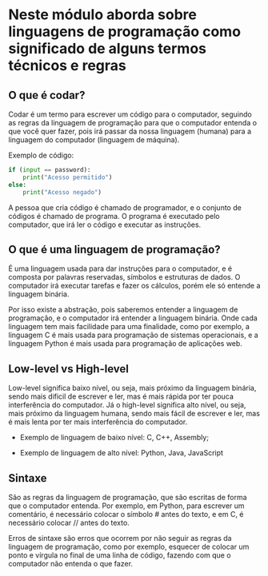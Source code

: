 # Neste módulo aborda sobre linguagens de programação como significado de alguns termos técnicos e regras

## O que é codar?

Codar é um termo para escrever um código para o computador, seguindo as regras da linguagem de programação para que o computador entenda o que você quer fazer, pois irá passar da nossa linguagem (humana) para a linguagem do computador (linguagem de máquina).

Exemplo de código:

```python
if (input == password):
    print("Acesso permitido")
else:
    print("Acesso negado")
```

A pessoa que cria código é chamado de programador, e o conjunto de códigos é chamado de programa. O programa é executado pelo computador, que irá ler o código e executar as instruções.

## O que é uma linguagem de programação?

É uma linguagem usada para dar instruções para o computador, e é composta por palavras reservadas, símbolos e estruturas de dados. O computador irá executar tarefas e fazer os cálculos, porém ele só entende a linguagem binária.

Por isso existe a abstração, pois saberemos entender a linguagem de programação, e o computador irá entender a linguagem binária. Onde cada linguagem tem mais facilidade para uma finalidade, como por exemplo, a linguagem C é mais usada para programação de sistemas operacionais, e a linguagem Python é mais usada para programação de aplicações web.

## Low-level vs High-level

Low-level significa baixo nível, ou seja, mais próximo da linguagem binária, sendo mais dificil de escrever e ler, mas é mais rápida por ter pouca interferência do computador. Já o high-level significa alto nível, ou seja, mais próximo da linguagem humana, sendo mais fácil de escrever e ler, mas é mais lenta por ter mais interferência do computador.

- Exemplo de linguagem de baixo nível: C, C++, Assembly;

- Exemplo de linguagem de alto nível: Python, Java, JavaScript

## Sintaxe

São as regras da linguagem de programação, que são escritas de forma que o computador entenda. Por exemplo, em Python, para escrever um comentário, é necessário colocar o símbolo # antes do texto, e em C, é necessário colocar // antes do texto.

Erros de sintaxe são erros que ocorrem por não seguir as regras da linguagem de programação, como por exemplo, esquecer de colocar um ponto e vírgula no final de uma linha de código, fazendo com que o computador não entenda o que fazer.
